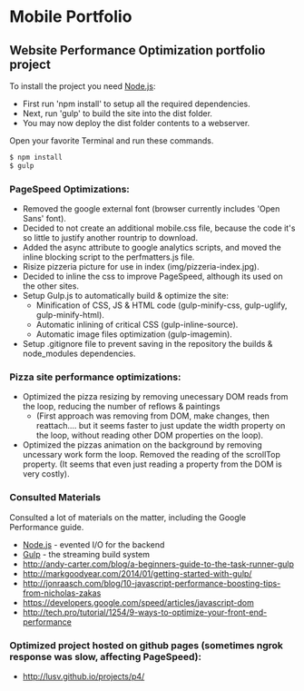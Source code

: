 # Mobile Portfolio
## Website Performance Optimization portfolio project
To install the project you need [Node.js](http://nodejs.org):
- First run 'npm install' to setup all the required dependencies.
- Next, run 'gulp' to build the site into the dist folder.
- You may now deploy the dist folder contents to a webserver.

Open your favorite Terminal and run these commands.
```sh
$ npm install
$ gulp
```

### PageSpeed Optimizations:

- Removed the google external font (browser currently includes 'Open Sans' font).
- Decided to not create an additional mobile.css file, because the code it's so little to justify another rountrip to download.
- Added the async attribute to google analytics scripts, and moved the inline blocking script to the perfmatters.js file.
- Risize pizzeria picture for use in index (img/pizzeria-index.jpg).
- Decided to inline the css to improve PageSpeed, although its used on the other sites.
- Setup Gulp.js to automatically build & optimize the site:
	- Minification of CSS, JS & HTML code (gulp-minify-css, gulp-uglify, gulp-minify-html).
	- Automatic inlining of critical CSS (gulp-inline-source).
	- Automatic image files optimization (gulp-imagemin).
- Setup .gitignore file to prevent saving in the repository the builds & node_modules dependencies.


### Pizza site performance optimizations:
- Optimized the pizza resizing by removing unecessary DOM reads from the loop, reducing the number of reflows & paintings 
    - (First approach was removing from DOM, make changes, then reattach.... but it seems faster to just update the width property on the loop, without reading other DOM properties on the loop).
- Optimized the pizzas animation on the background by removing uncessary work form the loop. Removed the reading of the scrollTop property. (It seems that even just reading a property from the DOM is very costly).


### Consulted Materials

Consulted a lot of materials on the matter, including the Google Performance guide.

* [Node.js](http://nodejs.org) - evented I/O for the backend
* [Gulp](http://gulpjs.com/) - the streaming build system
* http://andy-carter.com/blog/a-beginners-guide-to-the-task-runner-gulp
* http://markgoodyear.com/2014/01/getting-started-with-gulp/
* http://jonraasch.com/blog/10-javascript-performance-boosting-tips-from-nicholas-zakas
* https://developers.google.com/speed/articles/javascript-dom
* http://tech.pro/tutorial/1254/9-ways-to-optimize-your-front-end-performance

### Optimized project hosted on github pages (sometimes ngrok response was slow, affecting PageSpeed):
* http://lusv.github.io/projects/p4/



